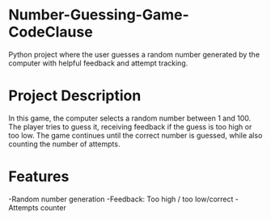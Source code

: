 # Number-Guessing-Game-CodeClause
Python project where the user guesses a random number generated by the computer with helpful feedback and attempt tracking.

# Project Description
In this game, the computer selects a random number between 1 and 100. The player tries to guess it, receiving feedback if the guess is too high or too low. The game continues until the correct number is guessed, while also counting the number of attempts.

# Features
-Random number generation
-Feedback: Too high / too low/correct
-Attempts counter



